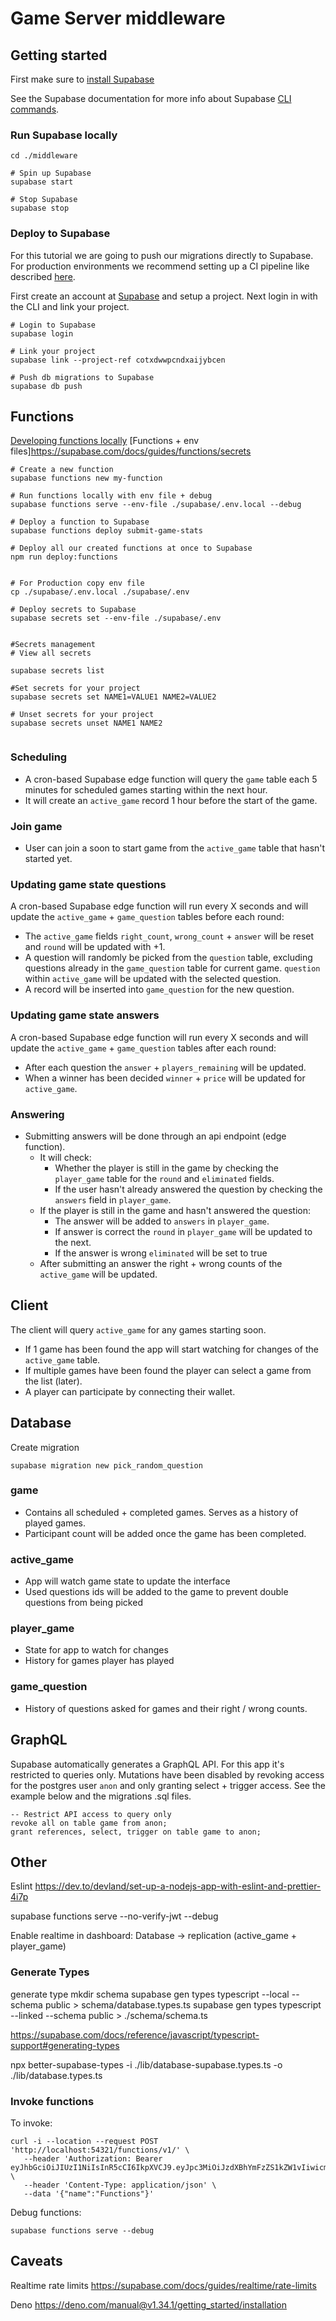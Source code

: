 # Game Server middleware

## Getting started
First make sure to [install Supabase](https://supabase.com/docs/guides/getting-started/local-development#prerequisites)

See the Supabase documentation for more info about Supabase [CLI commands](https://supabase.com/docs/reference/cli/supabase-init).

### Run Supabase locally

```npm
cd ./middleware

# Spin up Supabase
supabase start

# Stop Supabase
supabase stop
```

### Deploy to Supabase
For this tutorial we are going to push our migrations directly to Supabase. For production environments we recommend setting up a CI pipeline like described [here](https://supabase.com/docs/guides/cli/managing-environments#deploy-a-migration).

First create an account at [Supabase](https://supabase.com/) and setup a project. Next login in with the CLI and link your project.

```npm
# Login to Supabase
supabase login

# Link your project
supabase link --project-ref cotxdwwpcndxaijybcen

# Push db migrations to Supabase
supabase db push
```

## Functions
[Developing functions locally](https://supabase.com/docs/guides/functions/local-development)
[Functions + env files]https://supabase.com/docs/guides/functions/secrets
```npm
# Create a new function
supabase functions new my-function

# Run functions locally with env file + debug
supabase functions serve --env-file ./supabase/.env.local --debug

# Deploy a function to Supabase
supabase functions deploy submit-game-stats

# Deploy all our created functions at once to Supabase
npm run deploy:functions


# For Production copy env file
cp ./supabase/.env.local ./supabase/.env

# Deploy secrets to Supabase
supabase secrets set --env-file ./supabase/.env


#Secrets management
# View all secrets

supabase secrets list 

#Set secrets for your project
supabase secrets set NAME1=VALUE1 NAME2=VALUE2 

# Unset secrets for your project
supabase secrets unset NAME1 NAME2 


```

### Scheduling
- A cron-based Supabase edge function will query the `game` table each 5 minutes for scheduled games starting within the next hour. 
- It will create an `active_game` record 1 hour before the start of the game.

### Join game
- User can join a soon to start game from the `active_game` table that hasn't started yet.

### Updating game state questions
A cron-based Supabase edge function will run every X seconds and will update the `active_game` + `game_question` tables before each round:

- The `active_game` fields `right_count`, `wrong_count` + `answer` will be reset and `round` will be updated with +1.
- A question will randomly be picked from the `question` table, excluding questions already in the `game_question` table for current game. `question` within `active_game` will be updated with the selected question.
- A record will be inserted into `game_question` for the new question.

### Updating game state answers
A cron-based Supabase edge function will run every X seconds and will update the `active_game` + `game_question` tables after each round:

- After each question the `answer` + `players_remaining` will be updated.
- When a winner has been decided `winner` + `price` will be updated for `active_game`.

### Answering
- Submitting answers will be done through an api endpoint (edge function). 
  - It will check:
    - Whether the player is still in the game by checking the `player_game` table for the `round` and `eliminated` fields.
    - If the user hasn't already answered the question by checking the `answers` field in `player_game`.
  - If the player is still in the game and hasn't answered the question:
    - The answer will be added to `answers` in `player_game`.
    - If answer is correct the `round` in `player_game` will be updated to the next.
    - If the answer is wrong `eliminated` will be set to true
  - After submitting an answer the right + wrong counts of the `active_game` will be updated.

## Client
The client will query `active_game` for any games starting soon.
 - If 1 game has been found the app will start watching for changes of the `active_game` table.
 - If multiple games have been found the player can select a game from the list (later).
 - A player can participate by connecting their wallet.

## Database

Create migration
```
supabase migration new pick_random_question
```

### game
- Contains all scheduled + completed games. Serves as a history of played games. 
- Participant count will be added once the game has been completed.

### active_game

- App will watch game state to update the interface
- Used questions ids will be added to the game to prevent double questions from being picked

### player_game
- State for app to watch for changes
- History for games player has played

### game_question
- History of questions asked for games and their right / wrong counts.

## GraphQL
Supabase automatically generates a GraphQL API. For this app it's restricted to queries only. Mutations have been disabled by revoking access for the postgres user `anon` and only granting select + trigger access. See the example below and the migrations .sql files.

```postgresql
-- Restrict API access to query only
revoke all on table game from anon;
grant references, select, trigger on table game to anon;
```

## Other
Eslint https://dev.to/devland/set-up-a-nodejs-app-with-eslint-and-prettier-4i7p

supabase functions serve --no-verify-jwt --debug

Enable realtime in dashboard: Database -> replication (active_game + player_game)


### Generate Types
generate type
mkdir schema
supabase gen types typescript --local --schema public > schema/database.types.ts
supabase gen types typescript --linked --schema public > ./schema/schema.ts

https://supabase.com/docs/reference/javascript/typescript-support#generating-types

npx better-supabase-types -i ./lib/database-supabase.types.ts -o ./lib/database.types.ts

### Invoke functions
To invoke:

```
curl -i --location --request POST 'http://localhost:54321/functions/v1/' \
   --header 'Authorization: Bearer eyJhbGciOiJIUzI1NiIsInR5cCI6IkpXVCJ9.eyJpc3MiOiJzdXBhYmFzZS1kZW1vIiwicm9sZSI6ImFub24iLCJleHAiOjE5ODM4MTI5OTZ9.CRXP1A7WOeoJeXxjNni43kdQwgnWNReilDMblYTn_I0' \
   --header 'Content-Type: application/json' \
   --data '{"name":"Functions"}'
```

Debug functions:
```
supabase functions serve --debug
```

## Caveats

Realtime rate limits
https://supabase.com/docs/guides/realtime/rate-limits

Deno
https://deno.com/manual@v1.34.1/getting_started/installation
